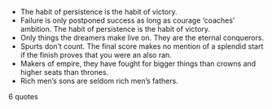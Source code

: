  - The habit of persistence is the habit of victory.
 - Failure is only postponed success as long as courage ‘coaches’ ambition. The habit of persistence is the habit of victory.
 - Only things the dreamers make live on. They are the eternal conquerors.
 - Spurts don’t count. The final score makes no mention of a splendid start if the finish proves that you were an also ran.
 - Makers of empire, they have fought for bigger things than crowns and higher seats than thrones.
 - Rich men’s sons are seldom rich men’s fathers.

6 quotes